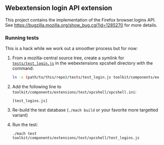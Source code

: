 
## Webextension login API extension

This project contains the implementation of the Firefox
browser.logins API.
See https://bugzilla.mozilla.org/show_bug.cgi?id=1285270 for more details.

### Running tests

This is a hack while we work out a smoother process but for now:

1. From a mozilla-central source tree, create a symlink for
   [`tests/test_login.js`](tests/test_login.js) in the webextensions
   xpcshell directory with the command:

   ```sh
   ln -s (path/to/this/repo)/tests/test_login.js toolkit/components/extensions/test/xpcshell
   ```

2. Add the following line to `toolkit/components/extensions/test/xpcshell/xpcshell.ini`:

   ```
   [test_logins.js]
   ```

3. Re-build the test database
   (`./mach build` or your favorite more targetted variant)

4. Run the test:

   ```
   ./mach test toolkit/components/extensions/test/xpcshell/test_logins.js
   ```
